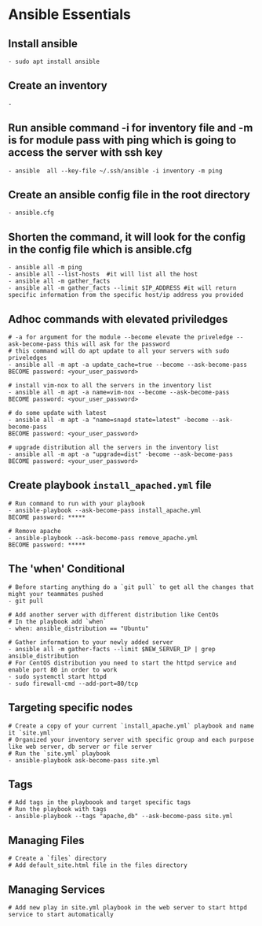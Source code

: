 
# Ansible Essentials

## Install ansible
    - sudo apt install ansible

## Create an inventory
    - 
## Run ansible command -i for inventory file and -m is for module pass with ping which is going to access the server with ssh key
    - ansible  all --key-file ~/.ssh/ansible -i inventory -m ping

## Create an ansible config file in the root directory
    - ansible.cfg

## Shorten the command, it will look for the config in the config file which is ansible.cfg 
    - ansible all -m ping
    - ansible all --list-hosts  #it will list all the host
    - ansible all -m gather_facts 
    - ansible all -m gather_facts --limit $IP_ADDRESS #it will return specific information from the specific host/ip address you provided

## Adhoc commands with elevated priviledges
    # -a for argument for the module --become elevate the priveledge --ask-become-pass this will ask for the password
    # this command will do apt update to all your servers with sudo priveledges
    - ansible all -m apt -a update_cache=true --become --ask-become-pass 
    BECOME password: <your_user_password>

    # install vim-nox to all the servers in the inventory list
    - ansible all -m apt -a name=vim-nox --become --ask-become-pass
    BECOME password: <your_user_password>

    # do some update with latest
    - ansible all -m apt -a "name=snapd state=latest" -become --ask-become-pass
    BECOME password: <your_user_password>

    # upgrade distribution all the servers in the inventory list
    - ansible all -m apt -a "upgrade=dist" -become --ask-become-pass
    BECOME password: <your_user_password>

## Create playbook `install_apached.yml` file
    # Run command to run with your playbook
    - ansible-playbook --ask-become-pass install_apache.yml
    BECOME password: *****

    # Remove apache
    - ansible-playbook --ask-become-pass remove_apache.yml
    BECOME password: *****

## The 'when' Conditional
    # Before starting anything do a `git pull` to get all the changes that might your teammates pushed
    - git pull

    # Add another server with different distribution like CentOs
    # In the playbook add `when`
    - when: ansible_distribution == "Ubuntu"
    
    # Gather information to your newly added server
    - ansible all -m gather-facts --limit $NEW_SERVER_IP | grep ansible_distribution
    # For CentOS distribution you need to start the httpd service and enable port 80 in order to work
    - sudo systemctl start httpd
    - sudo firewall-cmd --add-port=80/tcp

## Targeting specific nodes
    # Create a copy of your current `install_apache.yml` playbook and name it `site.yml`
    # Organized your inventory server with specific group and each purpose like web server, db server or file server
    # Run the `site.yml` playbook
    - ansible-playbook ask-become-pass site.yml

## Tags
    # Add tags in the playboook and target specific tags
    # Run the playbook with tags
    - ansible-playbook --tags "apache,db" --ask-become-pass site.yml

## Managing Files
    # Create a `files` directory
    # Add default_site.html file in the files directory

## Managing Services
    # Add new play in site.yml playbook in the web server to start httpd service to start automatically
